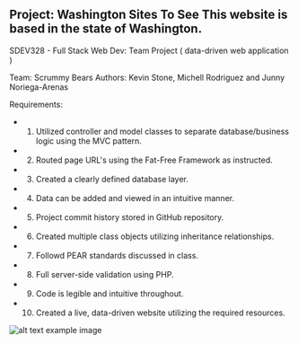 Project: Washington Sites To See
This website is based in the state of Washington. 
---
SDEV328 - Full Stack Web Dev: Team Project ( data-driven web application )

Team: Scrummy Bears
Authors: Kevin Stone, Michell Rodriguez and Junny Noriega-Arenas

Requirements:
- 1. Utilized controller and model classes to separate database/business logic using the MVC pattern.
- 2. Routed page URL's using the Fat-Free Framework as instructed.
- 3. Created a clearly defined database layer.
- 4. Data can be added and viewed in an intuitive manner.
- 5. Project commit history stored in GitHub repository.
- 6. Created multiple class objects utilizing inheritance relationships.
- 7. Followd PEAR standards discussed in class.
- 8. Full server-side validation using PHP.
- 9. Code is legible and intuitive throughout.
- 10. Created a live, data-driven website utilizing the required resources.

![alt text](https://cdn.discordapp.com/attachments/1065426812433354856/1083101974385393734/image.png) example image 
